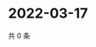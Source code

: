 # 2022-03-17

共 0 条

<!-- BEGIN WEIBO -->
<!-- 最后更新时间 Thu Mar 17 2022 00:20:24 GMT+0800 (China Standard Time) -->

<!-- END WEIBO -->
